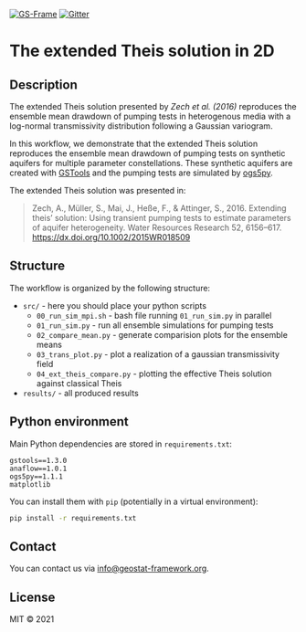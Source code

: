 [![GS-Frame](https://img.shields.io/badge/github-GeoStat_Framework-468a88?logo=github&style=flat)](https://github.com/GeoStat-Framework)
[![Gitter](https://badges.gitter.im/GeoStat-Examples/community.svg)](https://gitter.im/GeoStat-Examples/community?utm_source=badge&utm_medium=badge&utm_campaign=pr-badge)

# The extended Theis solution in 2D


## Description

The extended Theis solution presented by *Zech et al. (2016)*
reproduces the ensemble mean drawdown
of pumping tests in heterogenous media with a log-normal transmissivity
distribution following a Gaussian variogram.

In this workflow, we demonstrate that the extended Theis solution reproduces
the ensemble mean drawdown of pumping tests on synthetic aquifers for multiple
parameter constellations.
These synthetic aquifers are created with
[GSTools](https://github.com/GeoStat-Framework/GSTools)
and the pumping tests are simulated by
[ogs5py](https://github.com/GeoStat-Framework/ogs5py).

The extended Theis solution was presented in:

> Zech, A., Müller, S., Mai, J., Heße, F., & Attinger, S., 2016.
> Extending theis’ solution: Using transient pumping tests to estimate parameters of aquifer heterogeneity.
> Water Resources Research 52, 6156–617. https://dx.doi.org/10.1002/2015WR018509


## Structure

The workflow is organized by the following structure:
- `src/` - here you should place your python scripts
  - `00_run_sim_mpi.sh` - bash file running `01_run_sim.py` in parallel
  - `01_run_sim.py` - run all ensemble simulations for pumping tests
  - `02_compare_mean.py` - generate comparision plots for the ensemble means
  - `03_trans_plot.py` - plot a realization of a gaussian transmissivity field
  - `04_ext_theis_compare.py` - plotting the effective Theis solution against classical Theis
- `results/` - all produced results


## Python environment

Main Python dependencies are stored in `requirements.txt`:

```
gstools==1.3.0
anaflow==1.0.1
ogs5py==1.1.1
matplotlib
```

You can install them with `pip` (potentially in a virtual environment):

```bash
pip install -r requirements.txt
```


## Contact

You can contact us via <info@geostat-framework.org>.


## License

MIT © 2021
